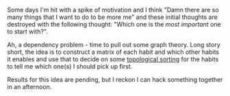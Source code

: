 Some days I'm hit with a spike of motivation and I think "Damn there are so many things that I want to do to be more me" and these initial thoughts are destroyed with the following thought: "Which one is the *most important* one to start with?".

Ah, a dependency problem - time to pull out some graph theory. Long story short, the idea is to construct a matrix of each habit and which other habits it enables and use that to decide on some [topological sorting](https://en.wikipedia.org/wiki/Topological_sorting) for the habits to tell me which one(s) I should pick up first.

Results for this idea are pending, but I reckon I can hack something together in an afternoon.